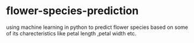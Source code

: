 # flower-species-prediction
using machine learning in python to predict flower species based on some of its charecteristics like petal length ,petal width etc.
